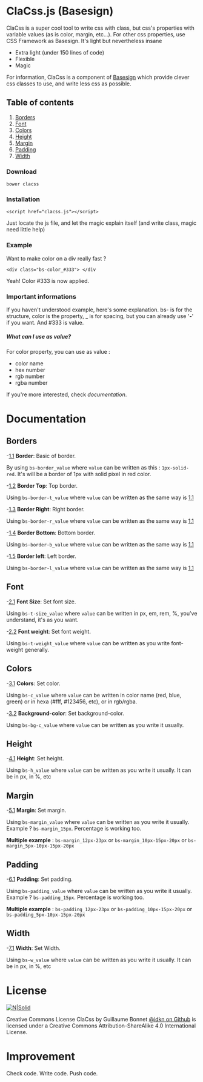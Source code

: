 # ClaCss.js (Basesign)



ClaCss is a super cool tool to write css with class, but css's properties with variable values (as is color, margin, etc...).
For other css properties, use CSS Framework as Basesign. It's light but	nevertheless insane

  - Extra light (under 150 lines of code)
  - Flexible
  - Magic

For information, ClaCss is a component of [Basesign]() which provide clever css classes to use, and write less css as possible.


## Table of contents
1. [Borders](#user-content-borders)
2. [Font](#user-content-font)
3. [Colors](#user-content-colors)
4. [Height](#user-content-height)
5. [Margin](#user-content-margin)
6. [Padding](#user-content-padding)
7. [Width](#user-content-width)

### Download
    bower clacss

### Installation
    <script href="clacss.js"></script>

Just locate the js file, and let the magic explain itself (and write class, magic need little help)

### Example
Want to make color on a div really fast ? 
```
<div class="bs-color_#333"> </div
```

Yeah! Color #333 is now applied.

### Important informations
If you haven't understood example, here's some explanation. bs- is for the structure, color is the property, _ is for spacing, but you can already use  '**-**'  if you want. And #333 is value.

##### What can I use as value?
For color property, you can use as value :
* color name
* hex number
* rgb number
* rgba number

If you're more interested, check *documentation*.

# Documentation
## Borders

  <a name="borders"></a><a name="1.1"></a>
-[1.1](#borders) **Border**: Basic of border.
  
By using ```bs-border_value``` where ```value``` can be written as this : ```1px-solid-red```. It's will be a border of 1px with solid pixel in red color. 

-[1.2](#border-t) **Border Top**: Top border.

Using ```bs-border-t_value``` where ```value``` can be written as the same way is [1.1](#border)

-[1.3](#border-r) **Border Right**: Right border.

Using ```bs-border-r_value``` where ```value``` can be written as the same way is [1.1](#border)

-[1.4](#border-b) **Border Bottom**: Bottom border.

Using ```bs-border-b_value``` where ```value``` can be written as the same way is [1.1](#border)

-[1.5](#border-l) **Border left**: Left border.

Using ```bs-border-l_value``` where ```value``` can be written as the same way is [1.1](#border)
## Font
-[2.1](#Font-size) **Font Size**: Set font size.

Using ```bs-t-size_value``` where ```value``` can be written in px, em, rem, %, you've understand, it's as you want.

-[2.2](#Font-weight) **Font weight**: Set font weight.

Using ```bs-t-weight_value``` where ```value``` can be written as you write font-weight generally.
## Colors
-[3.1](#Colors) **Colors**: Set color.

Using ```bs-c_value``` where ```value``` can be written in color name (red, blue, green) or in hexa (#fff, #123456, etc), or in rgb/rgba.

-[3.2](#Background-color) **Background-color**: Set background-color.

Using ```bs-bg-c_value``` where ```value``` can be written as you write it usually.
## Height
-[4.1](#Height) **Height**: Set height.

Using ```bs-h_value``` where ```value``` can be written as you write it usually. It can be in px, in %, etc
## Margin
-[5.1](#Margin) **Margin**: Set margin.

Using ```bs-margin_value``` where ```value``` can be written as you write it usually. Example ? ```bs-margin_15px```. Percentage is working too.

**Multiple example** : ```bs-margin_12px-23px``` or ```bs-margin_10px-15px-20px``` or ```bs-margin_5px-10px-15px-20px```

## Padding
-[6.1](#Padding) **Padding**: Set padding.

Using ```bs-padding_value``` where ```value``` can be written as you write it usually. Example ? ```bs-padding_15px```. Percentage is working too.

**Multiple example** : ```bs-padding_12px-23px``` or ```bs-padding_10px-15px-20px``` or ```bs-padding_5px-10px-15px-20px```
## Width
-[7.1](#Width) **Width**: Set Width.

Using ```bs-w_value``` where ```value``` can be written as you write it usually. It can be in px, in %, etc

# License
[![N|Solid](https://i.creativecommons.org/l/by-sa/4.0/88x31.png)](http://creativecommons.org/licenses/by-sa/4.0/)

Creative Commons License
ClaCss by Guillaume Bonnet [@idkn on Github](https://github.com/idkn) is licensed under a Creative Commons Attribution-ShareAlike 4.0 International License.

# Improvement
Check code. Write code. Push code.

